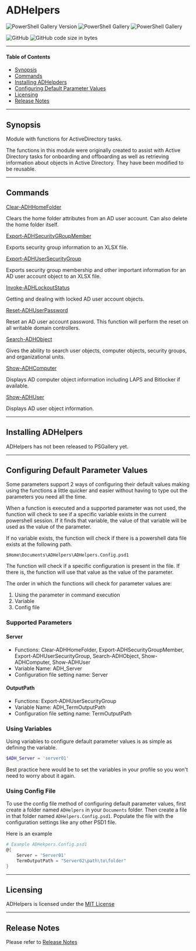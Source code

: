 # ADHelpers

![PowerShell Gallery Version](https://img.shields.io/powershellgallery/v/ADHelpers)
![PowerShell Gallery](https://img.shields.io/powershellgallery/dt/ADHelpers)
![PowerShell Gallery](https://img.shields.io/powershellgallery/p/ADHelpers)

![GitHub](https://img.shields.io/github/license/thbiv/ADHelpers)
![GitHub code size in bytes](https://img.shields.io/github/languages/code-size/thbiv/ADHelpers)

---

#### Table of Contents

-   [Synopsis](#Synopsis)
-   [Commands](#Commands)
-   [Installing ADHelpders](#Installing-ADHelpers)
-   [Configuring Default Parameter Values](#Configuring-Default-Parameter-Values)
-   [Licensing](#Licenseing)
-   [Release Notes](#Release-Notes)

---

## Synopsis

Module with functions for ActiveDirectory tasks.

The functions in this module were originally created to assist with Active Directory tasks for onboarding and offboarding as well as retrieving information about objects in Active Directory. They have been modified to be reusable.

---

## Commands

[Clear-ADHHomeFolder](docs\Clear-ADHHomeFolder.md)

Clears the home folder attributes from an AD user account. Can also delete the home folder itself.

[Export-ADHSecurityGRoupMember](docs\Export-ADHSecurityGRoupMember.md)

Exports security group information to an XLSX file.

[Export-ADHUserSecurityGroup](docs\Export-ADHUserSecurityGroup.md)

Exports security group membership and other important information for an AD user account object to an XLSX file.

[Invoke-ADHLockoutStatus](Invoke-ADHLockoutStatus.md)

Getting and dealing with locked AD user account objects.

[Reset-ADHUserPassword](docs\Reset-ADHUserPassword.md)

Reset an AD user account password. This function will perform the reset on all writable domain controllers.

[Search-ADHObject](docs\Search-ADHObject.md)

Gives the ability to search user objects, computer objects, security groups, and organizational units.

[Show-ADHComputer](docs\Show-ADHComputer.md)

Displays AD computer object information including LAPS and Bitlocker if available.

[Show-ADHUser](docs\Show-ADHUser.md)

Displays AD user object information.

---

## Installing ADHelpers

ADHelpers has not been released to PSGallery yet.

---

## Configuring Default Parameter Values

Some parameters support 2 ways of configuring their default values making using the functions a little quicker and easier without having to type out the parameters you need all the time.

When a function is executed and a supported parameter was not used, the function will check to see if a specific variable exists in the current powershell session. If it finds that variable, the value of that variable will be used as the value of the parameter.

If no variable exists, the function will check if there is a powershell data file exists at the following path.

```
$Home\Documents\ADHelpers\ADHelpers.Config.psd1
```

The function will check if a specific configuration is present in the file. If there is, the function will use that value as the value of the parameter.

The order in which the functions will check for parameter values are:

1.  Using the parameter in command execution
1.  Variable
1.  Config file

### Supported Parameters

#### Server 

-   Functions: Clear-ADHHomeFolder, Export-ADHSecurityGroupMember, Export-ADHUserSecurityGroup, Search-ADHObject, Show-ADHComputer, Show-ADHUser
-   Variable Name: ADH_Server
-   Configuration file setting name: Server

#### OutputPath

-   Functions: Export-ADHUserSecurityGroup
-   Variable Name: ADH_TermOutputPath
-   Configuration file setting name: TermOutputPath

### Using Variables

Using variables to configure default parameter values is as simple as defining the variable.

```Powershell
$ADH_Server = 'server01'
```

Best practice here would be to set the variables in your profile so you won't need to worry about it again.

### Using Config File

To use the config file method of configuring default parameter values, first create a folder named ```ADHelpers``` in your ```Documents``` folder. Then create a file in that folder named ```ADHelpers.Config.psd1```. Populate the file with the configuration settings like any other PSD1 file.

Here is an example

```Powershell
# Example ADHekpers.Config.psd1
@{
    Server = 'Server01'
    TermOutputPath = "Server02\path\to\folder"
}
```

---

## Licensing

ADHelpers is licensed under the [MIT License](LICENSE)

---

## Release Notes

Please refer to [Release Notes](Release-Notes.md)